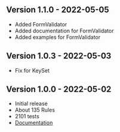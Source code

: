 ## Version 1.1.0 - 2022-05-05

- Added FormValidator
- Added documentation for FormValidator
- Added examples for FormValidator

## Version 1.0.3 - 2022-05-03

- Fix for KeySet

## Version 1.0.0 - 2022-05-02

- Initial release
- About 135 Rules
- 2101 tests
- [Documentation](https://gurkin33.github.io/respect_validation/)